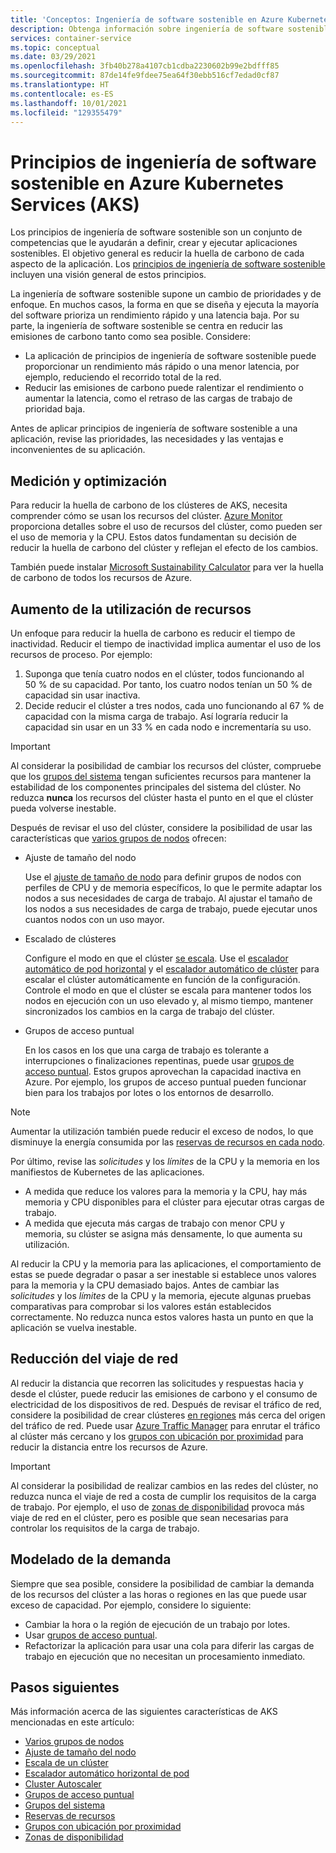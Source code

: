 ```yaml
---
title: 'Conceptos: Ingeniería de software sostenible en Azure Kubernetes Services (AKS)'
description: Obtenga información sobre ingeniería de software sostenible en Azure Kubernetes Services (AKS).
services: container-service
ms.topic: conceptual
ms.date: 03/29/2021
ms.openlocfilehash: 3fb40b278a4107cb1cdba2230602b99e2bdfff85
ms.sourcegitcommit: 87de14fe9fdee75ea64f30ebb516cf7edad0cf87
ms.translationtype: HT
ms.contentlocale: es-ES
ms.lasthandoff: 10/01/2021
ms.locfileid: "129355479"
---
```

# <a name="sustainable-software-engineering-principles-in-azure-kubernetes-service-aks"></a>Principios de ingeniería de software sostenible en Azure Kubernetes Services (AKS)

Los principios de ingeniería de software sostenible son un conjunto de competencias que le ayudarán a definir, crear y ejecutar aplicaciones sostenibles. El objetivo general es reducir la huella de carbono de cada aspecto de la aplicación. Los [principios de ingeniería de software sostenible][principles-sse] incluyen una visión general de estos principios.

La ingeniería de software sostenible supone un cambio de prioridades y de enfoque. En muchos casos, la forma en que se diseña y ejecuta la mayoría del software prioriza un rendimiento rápido y una latencia baja. Por su parte, la ingeniería de software sostenible se centra en reducir las emisiones de carbono tanto como sea posible. Considere:

* La aplicación de principios de ingeniería de software sostenible puede proporcionar un rendimiento más rápido o una menor latencia, por ejemplo, reduciendo el recorrido total de la red. 
* Reducir las emisiones de carbono puede ralentizar el rendimiento o aumentar la latencia, como el retraso de las cargas de trabajo de prioridad baja. 

Antes de aplicar principios de ingeniería de software sostenible a una aplicación, revise las prioridades, las necesidades y las ventajas e inconvenientes de su aplicación.

## <a name="measure-and-optimize"></a>Medición y optimización

Para reducir la huella de carbono de los clústeres de AKS, necesita comprender cómo se usan los recursos del clúster. [Azure Monitor][azure-monitor] proporciona detalles sobre el uso de recursos del clúster, como pueden ser el uso de memoria y la CPU. Estos datos fundamentan su decisión de reducir la huella de carbono del clúster y reflejan el efecto de los cambios. 

También puede instalar [Microsoft Sustainability Calculator][sustainability-calculator] para ver la huella de carbono de todos los recursos de Azure.

## <a name="increase-resource-utilization"></a>Aumento de la utilización de recursos

Un enfoque para reducir la huella de carbono es reducir el tiempo de inactividad. Reducir el tiempo de inactividad implica aumentar el uso de los recursos de proceso. Por ejemplo:
1. Suponga que tenía cuatro nodos en el clúster, todos funcionando al 50 % de su capacidad. Por tanto, los cuatro nodos tenían un 50 % de capacidad sin usar inactiva. 
1. Decide reducir el clúster a tres nodos, cada uno funcionando al 67 % de capacidad con la misma carga de trabajo. Así lograría reducir la capacidad sin usar en un 33 % en cada nodo e incrementaría su uso.

> [!IMPORTANT]
> Al considerar la posibilidad de cambiar los recursos del clúster, compruebe que los [grupos del sistema][system-pools] tengan suficientes recursos para mantener la estabilidad de los componentes principales del sistema del clúster. No reduzca **nunca** los recursos del clúster hasta el punto en el que el clúster pueda volverse inestable.

Después de revisar el uso del clúster, considere la posibilidad de usar las características que [varios grupos de nodos][multiple-node-pools] ofrecen: 

* Ajuste de tamaño del nodo

    Use el [ajuste de tamaño de nodo][node-sizing] para definir grupos de nodos con perfiles de CPU y de memoria específicos, lo que le permite adaptar los nodos a sus necesidades de carga de trabajo. Al ajustar el tamaño de los nodos a sus necesidades de carga de trabajo, puede ejecutar unos cuantos nodos con un uso mayor. 

* Escalado de clústeres

    Configure el modo en que el clúster [se escala][scale]. Use el [escalador automático de pod horizontal][scale-horizontal] y el [escalador automático de clúster][scale-auto] para escalar el clúster automáticamente en función de la configuración. Controle el modo en que el clúster se escala para mantener todos los nodos en ejecución con un uso elevado y, al mismo tiempo, mantener sincronizados los cambios en la carga de trabajo del clúster. 

* Grupos de acceso puntual

    En los casos en los que una carga de trabajo es tolerante a interrupciones o finalizaciones repentinas, puede usar [grupos de acceso puntual][spot-pools]. Estos grupos aprovechan la capacidad inactiva en Azure. Por ejemplo, los grupos de acceso puntual pueden funcionar bien para los trabajos por lotes o los entornos de desarrollo.

> [!NOTE]
>Aumentar la utilización también puede reducir el exceso de nodos, lo que disminuye la energía consumida por las [reservas de recursos en cada nodo][resource-reservations].

Por último, revise las *solicitudes* y los *límites* de la CPU y la memoria en los manifiestos de Kubernetes de las aplicaciones. 
* A medida que reduce los valores para la memoria y la CPU, hay más memoria y CPU disponibles para el clúster para ejecutar otras cargas de trabajo. 
* A medida que ejecuta más cargas de trabajo con menor CPU y memoria, su clúster se asigna más densamente, lo que aumenta su utilización. 

Al reducir la CPU y la memoria para las aplicaciones, el comportamiento de estas se puede degradar o pasar a ser inestable si establece unos valores para la memoria y la CPU demasiado bajos. Antes de cambiar las *solicitudes* y los *límites* de la CPU y la memoria, ejecute algunas pruebas comparativas para comprobar si los valores están establecidos correctamente. No reduzca nunca estos valores hasta un punto en que la aplicación se vuelva inestable.

## <a name="reduce-network-travel"></a>Reducción del viaje de red

Al reducir la distancia que recorren las solicitudes y respuestas hacia y desde el clúster, puede reducir las emisiones de carbono y el consumo de electricidad de los dispositivos de red. Después de revisar el tráfico de red, considere la posibilidad de crear clústeres [en regiones][regions] más cerca del origen del tráfico de red. Puede usar [Azure Traffic Manager][azure-traffic-manager] para enrutar el tráfico al clúster más cercano y los [grupos con ubicación por proximidad][proiximity-placement-groups] para reducir la distancia entre los recursos de Azure.

> [!IMPORTANT]
> Al considerar la posibilidad de realizar cambios en las redes del clúster, no reduzca nunca el viaje de red a costa de cumplir los requisitos de la carga de trabajo. Por ejemplo, el uso de [zonas de disponibilidad][availability-zones] provoca más viaje de red en el clúster, pero es posible que sean necesarias para controlar los requisitos de la carga de trabajo.

## <a name="demand-shaping"></a>Modelado de la demanda

Siempre que sea posible, considere la posibilidad de cambiar la demanda de los recursos del clúster a las horas o regiones en las que puede usar exceso de capacidad. Por ejemplo, considere lo siguiente:
* Cambiar la hora o la región de ejecución de un trabajo por lotes.
* Usar [grupos de acceso puntual][spot-pools]. 
* Refactorizar la aplicación para usar una cola para diferir las cargas de trabajo en ejecución que no necesitan un procesamiento inmediato.

## <a name="next-steps"></a>Pasos siguientes

Más información acerca de las siguientes características de AKS mencionadas en este artículo:

* [Varios grupos de nodos][multiple-node-pools]
* [Ajuste de tamaño del nodo][node-sizing]
* [Escala de un clúster][scale]
* [Escalador automático horizontal de pod][scale-horizontal]
* [Cluster Autoscaler][scale-auto]
* [Grupos de acceso puntual][spot-pools]
* [Grupos del sistema][system-pools]
* [Reservas de recursos][resource-reservations]
* [Grupos con ubicación por proximidad][proiximity-placement-groups]
* [Zonas de disponibilidad][availability-zones]

[availability-zones]: availability-zones.md
[azure-monitor]: ../azure-monitor/containers/container-insights-overview.md
[azure-traffic-manager]: ../traffic-manager/traffic-manager-overview.md
[proiximity-placement-groups]: reduce-latency-ppg.md
[regions]: faq.md#which-azure-regions-currently-provide-aks
[resource-reservations]: concepts-clusters-workloads.md#resource-reservations
[scale]: concepts-scale.md
[scale-auto]: concepts-scale.md#cluster-autoscaler
[scale-horizontal]: concepts-scale.md#horizontal-pod-autoscaler
[spot-pools]: spot-node-pool.md
[multiple-node-pools]: use-multiple-node-pools.md
[node-sizing]: use-multiple-node-pools.md#specify-a-vm-size-for-a-node-pool
[sustainability-calculator]: https://azure.microsoft.com/blog/microsoft-sustainability-calculator-helps-enterprises-analyze-the-carbon-emissions-of-their-it-infrastructure/
[system-pools]: use-system-pools.md
[principles-sse]: /learn/modules/sustainable-software-engineering-overview/
